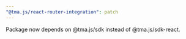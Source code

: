 ```yaml
---
"@tma.js/react-router-integration": patch
---
```


Package now depends on @tma.js/sdk instead of @tma.js/sdk-react.
